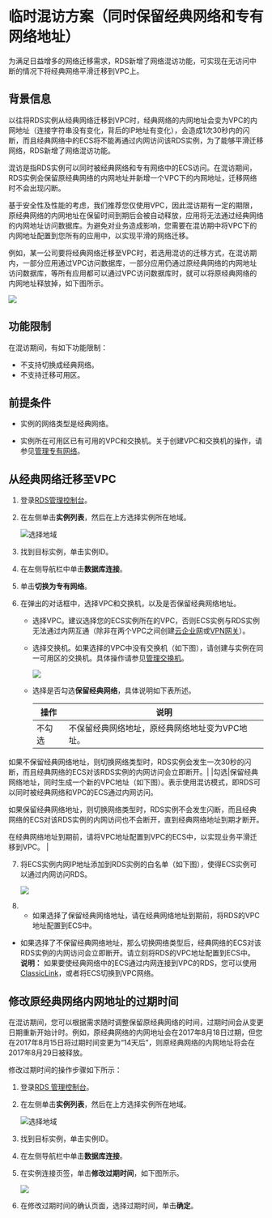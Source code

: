 # 临时混访方案（同时保留经典网络和专有网络地址）

为满足日益增多的网络迁移需求，RDS新增了网络混访功能，可实现在无访问中断的情况下将经典网络平滑迁移到VPC上。

## 背景信息

以往将RDS实例从经典网络迁移到VPC时，经典网络的内网地址会变为VPC的内网地址（连接字符串没有变化，背后的IP地址有变化），会造成1次30秒内的闪断，而且经典网络中的ECS将不能再通过内网访问该RDS实例，为了能够平滑迁移网络，RDS新增了网络混访功能。

混访是指RDS实例可以同时被经典网络和专有网络中的ECS访问。在混访期间，RDS实例会保留原经典网络的内网地址并新增一个VPC下的内网地址，迁移网络时不会出现闪断。

基于安全性及性能的考虑，我们推荐您仅使用VPC，因此混访期有一定的期限，原经典网络的内网地址在保留时间到期后会被自动释放，应用将无法通过经典网络的内网地址访问数据库。为避免对业务造成影响，您需要在混访期中将VPC下的内网地址配置到您所有的应用中，以实现平滑的网络迁移。

例如，某一公司要将经典网络迁移至VPC时，若选用混访的迁移方式，在混访期内，一部分应用通过VPC访问数据库，一部分应用仍通过原经典网络的内网地址访问数据库，等所有应用都可以通过VPC访问数据库时，就可以将原经典网络的内网地址释放掉，如下图所示。

![](https://static-aliyun-doc.oss-accelerate.aliyuncs.com/assets/img/zh-CN/0377559951/p4743.png)

## 功能限制

在混访期间，有如下功能限制：

-   不支持切换成经典网络。
-   不支持迁移可用区。

## 前提条件

-   实例的网络类型是经典网络。

-   实例所在可用区已有可用的VPC和交换机。关于创建VPC和交换机的操作，请参见[管理专有网络](/intl.zh-CN/专有网络和交换机/管理专有网络/创建专有网络.md)。


## 从经典网络迁移至VPC

1.  登录[RDS管理控制台](https://rds.console.aliyun.com/)。
2.  在左侧单击**实例列表**，然后在上方选择实例所在地域。

    ![选择地域](https://static-aliyun-doc.oss-accelerate.aliyuncs.com/assets/img/zh-CN/3074469951/p36543.png)

3.  找到目标实例，单击实例ID。
4.  在左侧导航栏中单击**数据库连接**。
5.  单击**切换为专有网络**。
6.  在弹出的对话框中，选择VPC和交换机，以及是否保留经典网络地址。
    -   选择VPC。建议选择您的ECS实例所在的VPC，否则ECS实例与RDS实例无法通过内网互通（除非在两个VPC之间创建[云企业网](https://www.alibabacloud.com/help/zh/doc-detail/64648.htm)或[VPN网关](/intl.zh-CN/用户指南/配置IPsec-VPN/建立VPC到VPC的连接.md)）。
    -   选择交换机。如果选择的VPC中没有交换机（如下图），请创建与实例在同一可用区的交换机。具体操作请参见[管理交换机](/intl.zh-CN/专有网络和交换机/管理交换机/创建交换机.md)。

        ![](https://static-aliyun-doc.oss-accelerate.aliyuncs.com/assets/img/zh-CN/0377559951/p21237.png)

    -   选择是否勾选**保留经典网络**，具体说明如下表所述。

        |操作|说明|
        |--|--|
        |不勾选|不保留经典网络地址，原经典网络地址变为VPC地址。

如果不保留经典网络地址，则切换网络类型时，RDS实例会发生一次30秒的闪断，而且经典网络的ECS对该RDS实例的内网访问会立即断开。|
        |勾选|保留经典网络地址，同时生成一个新的VPC地址（如下图）。表示使用混访模式，即RDS可以同时被经典网络和VPC的ECS通过内网访问。

如果保留经典网络地址，则切换网络类型时，RDS实例不会发生闪断，而且经典网络的ECS对该RDS实例的内网访问也不会断开，直到经典网络地址到期才断开。

在经典网络地址到期前，请将VPC地址配置到VPC的ECS中，以实现业务平滑迁移到VPC。 |

7.  将ECS实例内网IP地址添加到RDS实例的白名单（如下图），使得ECS实例可以通过内网访问RDS。

    ![](https://static-aliyun-doc.oss-accelerate.aliyuncs.com/assets/img/zh-CN/3603729951/p21650.png)

8.  -   如果选择了保留经典网络地址，请在经典网络地址到期前，将RDS的VPC地址配置到ECS中。
-   如果选择了不保留经典网络地址，那么切换网络类型后，经典网络的ECS对该RDS实例的内网访问会立即断开。请立刻将RDS的VPC地址配置到ECS中。
    **说明：** 如果要使经典网络中的ECS通过内网连接到VPC的RDS，您可以使用[ClassicLink](/intl.zh-CN/VPC与外部网络连接/ClassicLink/ClassicLink概述.md)，或者将ECS切换到VPC网络。


## 修改原经典网络内网地址的过期时间

在混访期间，您可以根据需求随时调整保留原经典网络的时间，过期时间会从变更日期重新开始计时。例如，原经典网络的内网地址会在2017年8月18日过期，但您在2017年8月15日将过期时间变更为“14天后”，则原经典网络的内网地址将会在2017年8月29日被释放。

修改过期时间的操作步骤如下所示：

1.  登录[RDS 管理控制台](https://rds.console.aliyun.com/)。
2.  在左侧单击**实例列表**，然后在上方选择实例所在地域。

    ![选择地域](https://static-aliyun-doc.oss-accelerate.aliyuncs.com/assets/img/zh-CN/3074469951/p36543.png)

3.  找到目标实例，单击实例ID。
4.  在左侧导航栏中单击**数据库连接**。
5.  在实例连接页签，单击**修改过期时间**，如下图所示。

    ![](https://static-aliyun-doc.oss-accelerate.aliyuncs.com/assets/img/zh-CN/1377559951/p4748.png)

6.  在修改过期时间的确认页面，选择过期时间，单击**确定**。

